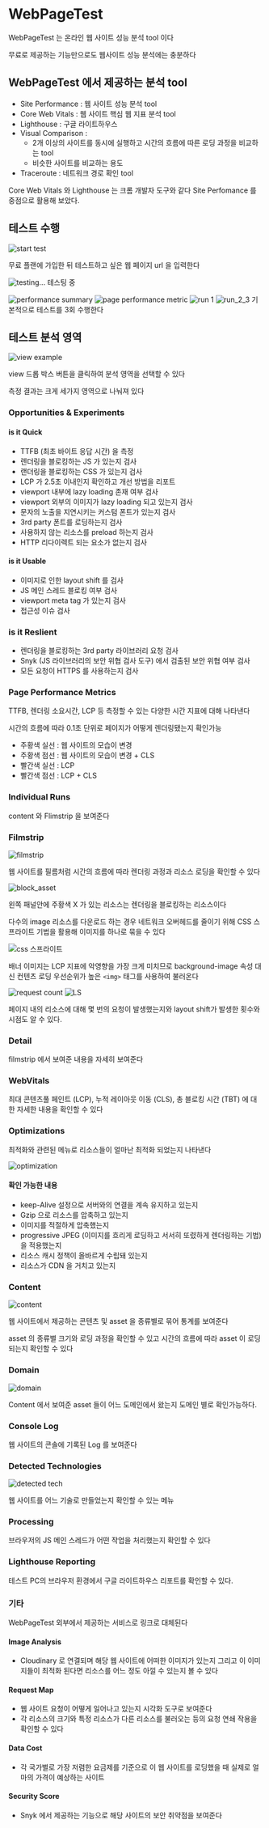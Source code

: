# WebPageTest

WebPageTest 는 온라인 웹 사이트 성능 분석 tool 이다

무료로 제공하는 기능만으로도 웹사이트 성능 분석에는 충분하다

## WebPageTest 에서 제공하는 분석 tool
- Site Performance : 웹 사이트 성능 분석 tool
- Core Web Vitals : 웹 사이트 핵심 웹 지표 분석 tool
- Lighthouse : 구글 라이트하우스
- Visual Comparison : 
  - 2개 이상의 사이트를 동시에 실행하고 시간의 흐름에 따른 로딩 과정을 비교하는 tool
  - 비슷한 사이트를 비교하는 용도
- Traceroute : 네트워크 경로 확인 tool

Core Web Vitals 와 Lighthouse 는 크롬 개발자 도구와 같다
Site Perfomance 를 중점으로 활용해 보았다.

## 테스트 수행
![start test](./image/startTest.png)

무료 플랜에 가입한 뒤 테스트하고 싶은 웹 페이지 url 을 입력한다

![testing...](./image/testing.png)
테스팅 중

![performance summary](./image/summary.png)
![page performance metric](./image/metric.png)
![run 1](./image/run_1.png)
![run_2_3](./image/run_2_3.png)
기본적으로 테스트를 3회 수행한다

## 테스트 분석 영역

![view example](./image/view_example.png)

view 드롭 박스 버튼을 클릭하여 분석 영역을 선택할 수 있다

측정 결과는 크게 세가지 영역으로 나눠져 있다

### Opportunities & Experiments

#### is it Quick

- TTFB (최초 바이트 응답 시간) 을 측정
- 렌더링을 블로킹하는 JS 가 있는지 검사
- 랜더링을 블로킹하는 CSS 가 있는지 검사
- LCP 가 2.5초 이내인지 확인하고 개선 방법을 리포트
- viewport 내부에 lazy loading 존재 여부 검사
- viewport 외부의 이미지가 lazy loading 되고 있는지 검사
- 문자의 노출을 지연시키는 커스텀 폰트가 있는지 검사
- 3rd party 폰트를 로딩하는지 검사
- 사용하지 않는 리소스를 preload 하는지 검사
- HTTP 리다이렉트 되는 요소가 없는지 검사

#### is it Usable

- 이미지로 인한 layout shift 를 검사
- JS 메인 스레드 블로킹 여부 검사
- viewport meta tag 가 있는지 검사
- 접근성 이슈 검사

### is it Reslient

- 렌더링을 블로킹하는 3rd party 라이브러리 요청 검사
- Snyk (JS 라이브러리의 보안 위협 검사 도구) 에서 검출된 보안 위협 여부 검사
- 모든 요청이 HTTPS 를 사용하는지 검사

### Page Performance Metrics 

TTFB, 렌더링 소요시간, LCP 등 측정할 수 있는 다양한 시간 지표에 대해 나타낸다

시간의 흐름에 따라 0.1초 단위로 페이지가 어떻게 렌더링됐는지 확인가능

- 주황색 실선 : 웹 사이트의 모습이 변경
- 주황색 점선 : 웹 사이트의 모습이 변경 + CLS
- 빨간색 실선 : LCP
- 빨간색 점선 : LCP + CLS

### Individual Runs

content 와 Flimstrip 을 보여준다

### Filmstrip

![filmstrip](./image/filmstrip.png)

웹 사이트를 필름처럼 시간의 흐름에 따라 렌더링 과정과 리소스 로딩을 확인할 수 있다

![block_asset](./image/block_asset.png)

왼쪽 패널안에 주황색 X 가 있는 리소스는 렌더링을 블로킹하는 리소스이다

다수의 image 리소스를 다운로드 하는 경우 네트워크 오버헤드를 줄이기 위해 CSS 스프라이트 기법을 활용해 이미지를 하나로 묶을 수 있다

![css 스프라이트](./image/css-splite.png)

배너 이미지는 LCP 지표에 악영향을 가장 크게 미치므로  background-image 속성 대신 컨텐츠 로딩 우선순위가 높은 `<img>` 태그를 사용하여 불러온다

![request count](./image/request_count.png)
![LS](./image/LS.png)

페이지 내의 리소스에 대해 몇 번의 요청이 발생했는지와 layout shift가 발생한 횟수와 시점도 알 수 있다.

### Detail

filmstrip 에서 보여준 내용을 자세히 보여준다

### WebVitals

최대 콘텐츠풀 페인트 (LCP), 누적 레이아웃 이동 (CLS),  총 블로킹 시간 (TBT) 에 대한 자세한 내용을 확인할 수 있다 

### Optimizations

최적화와 관련된 메뉴로 리소스들이 얼마난 최적화 되었는지 나타낸다

![optimization](./image/optimization.png)

#### 확인 가능한 내용

- keep-Alive 설정으로 서버와의 연결을 계속 유지하고 있는지
- Gzip 으로 리소스를 압축하고 있는지
- 이미지를 적절하게 압축했는지
- progressive JPEG (이미지를 흐리게 로딩하고 서서히 또렸하게 렌더링하는 기법) 을 적용했는지
- 리소스 캐시 정책이 올바르게 수립돼 있는지
- 리소스가 CDN 을 거치고 있는지

### Content

![content](./image/content.png)

웹 사이트에서 제공하는 콘텐츠 및 asset 을 종류별로 묶어 통계를 보여준다

asset 의 종류별 크기와 로딩 과정을 확인할 수 있고 시간의 흐름에 따라 asset 이 로딩되는지 확인할 수 있다

### Domain

![domain](./image/domain.png)

Content 에서 보여준 asset 들이 어느 도메인에서 왔는지 도메인 별로 확인가능하다.

### Console Log

웹 사이트의 콘솔에 기록된 Log 를 보여준다

### Detected Technologies

![detected tech](./image/detected_tech.png)

웹 사이트를 어느 기술로 만들었는지 확인할 수 있는 메뉴

### Processing

브라우저의 JS 메인 스레드가 어떤 작업을 처리했는지 확인할 수 있다

### Lighthouse Reporting

테스트 PC의 브라우저 환경에서 구글 라이트하우스 리포트를 확인할 수 있다.

### 기타

WebPageTest 외부에서 제공하는 서비스로 링크로 대체된다

#### Image Analysis
  - Cloudinary 로 연결되며 해당 웹 사이트에 어떠한 이미지가 있는지 그리고 이 이미지들이 최적화 된다면 리소스를 어느 정도 아낄 수 있는지 볼 수 있다

#### Request Map
  - 웹 사이트 요청이 어떻게 일어나고 있는지 시각화 도구로 보여준다
  - 각 리소스의 크기와 특정 리소스가 다른 리소스를 불러오는 등의 요청 연쇄 작용을 확인할 수 있다

#### Data Cost
  - 각 국가별로 가장 저렴한 요금제를 기준으로 이 웹 사이트를 로딩했을 때 실제로 얼마의 가격이 예상하는 사이트

#### Security Score
  - Snyk 에서 제공하는 기능으로 해당 사이트의 보안 취약점을 보여준다